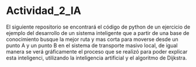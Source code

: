 # Actividad_2_IA

El siguiente repositorio se encontrará el código de python de un ejercicio de ejemplo del 
desarrollo de un sistema inteligente que a partir de una base de conocimiento 
busque la mejor ruta y mas corta para moverse desde un punto A y un punto B en el sistema
de transporte masivo local, de igual manera se verá gráficamente el proceso 
que se realizó para poder explicar esta inteligenci, utilizando la inteligencia artificial 
y el algoritmo de Dijkstra.
